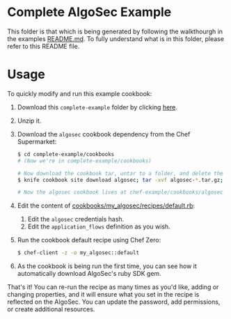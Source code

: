 # Complete AlgoSec Example

This folder is that which is being generated by following the walkthourgh in the examples [README.md](../README.md). To fully understand what is in this folder, please refer to this README file.

# Usage

To quickly modify and run this example cookbook:

1. Download this `complete-example` folder by clicking [here](https://minhaskamal.github.io/DownGit/#/home?url=https://github.com/AlmogCohen/algosec-chef/tree/master/examples/complete-example). 
2. Unzip it.
3. Download the `algosec` cookbook dependency from the Chef Supermarket:
      
    ```bash
    $ cd complete-example/cookbooks
    # (Now we're in complete-example/cookbooks)
    
    # Now download the cookbook tar, untar to a folder, and delete the tar file
    $ knife cookbook site download algosec; tar -xvf algosec-*.tar.gz; rm algosec-*.tar.gz
    
    # Now the algosec cookbook lives at chef-example/cookbooks/algosec
    ```
 
4. Edit the content of [cookbooks/my_algosec/recipes/default.rb](cookbooks/my_algosec/recipes/default.rb):
    1. Edit the `algosec` credentials hash.
    2. Edit the `application_flows` definition as you wish.
5. Run the cookbook default recipe using Chef Zero:
    
    ```bash
    $ chef-client -z -o my_algosec::default
    ```

6. As the cookbook is being run the first time, you can see how it automatically download AlgoSec's ruby SDK gem.

That's it! You can re-run the recipe as many times as you'd like, adding or changing properties, and it will ensure what you set in the recipe is reflected on the AlgoSec. You can update the password, add permissions, or create additional resources.